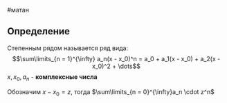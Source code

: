 #матан 
## Определение
Степенным рядом называется ряд вида:
$$\sum\limits_{n = 1}^{\infty} a_n(x  - x_0)^n = a_0 + a_1(x - x_0) + a_2(x - x_0)^2 + \dots$$
$x, x_0, a_n$ - **комплексные числа**

Обозначим $x - x_0 = z$, тогда $\sum\limits_{n = 0}^{\infty}a_n \cdot z^n$